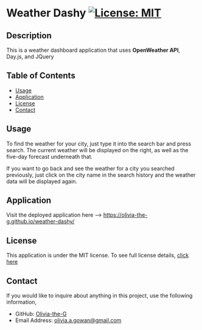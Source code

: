 # Weather Dashy [![License: MIT](https://img.shields.io/badge/License-MIT-yellow?style=flat-square&link=https%3A%2F%2Fopensource.org%2Flicense%2Fmit%2F)](https://opensource.org/license/mit/)

## Description 
This is a weather dashboard application that uses **OpenWeather API**, Day.js, and JQuery

## Table of Contents

- [Usage](#usage)
- [Application](#application)
- [License](#license)
- [Contact](#contact)

## Usage
To find the weather for your city, just type it into the search bar and press search. The current weather will be displayed on the right, as well as the five-day forecast underneath that. 

If you want to go back and see the weather for a city you searched previously, just click on the city name in the search history and the weather data will be displayed again. 

## Application

Visit the deployed application here --> https://olivia-the-g.github.io/weather-dashy/ 

## License
This application is under the MIT license. To see full license details, [click here](https://opensource.org/license/mit/)

## Contact

If you would like to inquire about anything in this project, use the following information,
- GitHub: [Olivia-the-G](https://github.com/Olivia-the-G)
- Email Address: olivia.a.gowan@gmail.com
